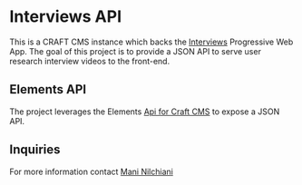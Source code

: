 # Interviews API
This is a CRAFT CMS instance which backs the [Interviews](https://github.com/ideo/interviews-app-frontend) Progressive Web App. The goal of this project is to provide a JSON API to serve user research interview videos to the front-end. 

## Elements API
The project leverages the Elements [Api for Craft CMS](https://github.com/craftcms/element-api) to expose a JSON API.

## Inquiries
For more information contact [Mani Nilchiani](mnilchiani@ideo.com)